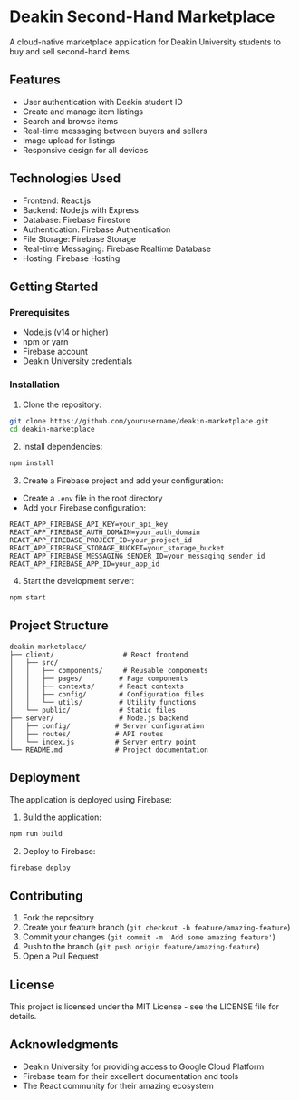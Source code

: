 # Deakin Second-Hand Marketplace

A cloud-native marketplace application for Deakin University students to buy and sell second-hand items.

## Features

- User authentication with Deakin student ID
- Create and manage item listings
- Search and browse items
- Real-time messaging between buyers and sellers
- Image upload for listings
- Responsive design for all devices

## Technologies Used

- Frontend: React.js
- Backend: Node.js with Express
- Database: Firebase Firestore
- Authentication: Firebase Authentication
- File Storage: Firebase Storage
- Real-time Messaging: Firebase Realtime Database
- Hosting: Firebase Hosting

## Getting Started

### Prerequisites

- Node.js (v14 or higher)
- npm or yarn
- Firebase account
- Deakin University credentials

### Installation

1. Clone the repository:
```bash
git clone https://github.com/yourusername/deakin-marketplace.git
cd deakin-marketplace
```

2. Install dependencies:
```bash
npm install
```

3. Create a Firebase project and add your configuration:
- Create a `.env` file in the root directory
- Add your Firebase configuration:
```
REACT_APP_FIREBASE_API_KEY=your_api_key
REACT_APP_FIREBASE_AUTH_DOMAIN=your_auth_domain
REACT_APP_FIREBASE_PROJECT_ID=your_project_id
REACT_APP_FIREBASE_STORAGE_BUCKET=your_storage_bucket
REACT_APP_FIREBASE_MESSAGING_SENDER_ID=your_messaging_sender_id
REACT_APP_FIREBASE_APP_ID=your_app_id
```

4. Start the development server:
```bash
npm start
```

## Project Structure

```
deakin-marketplace/
├── client/                 # React frontend
│   ├── src/
│   │   ├── components/     # Reusable components
│   │   ├── pages/         # Page components
│   │   ├── contexts/      # React contexts
│   │   ├── config/        # Configuration files
│   │   └── utils/         # Utility functions
│   └── public/            # Static files
├── server/                # Node.js backend
│   ├── config/           # Server configuration
│   ├── routes/           # API routes
│   └── index.js          # Server entry point
└── README.md             # Project documentation
```

## Deployment

The application is deployed using Firebase:

1. Build the application:
```bash
npm run build
```

2. Deploy to Firebase:
```bash
firebase deploy
```

## Contributing

1. Fork the repository
2. Create your feature branch (`git checkout -b feature/amazing-feature`)
3. Commit your changes (`git commit -m 'Add some amazing feature'`)
4. Push to the branch (`git push origin feature/amazing-feature`)
5. Open a Pull Request

## License

This project is licensed under the MIT License - see the LICENSE file for details.

## Acknowledgments

- Deakin University for providing access to Google Cloud Platform
- Firebase team for their excellent documentation and tools
- The React community for their amazing ecosystem 